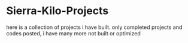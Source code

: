 # Sierra-Kilo-Projects
here is a collection of projects i have built. only completed projects and codes posted, i have many more not built or optimized
